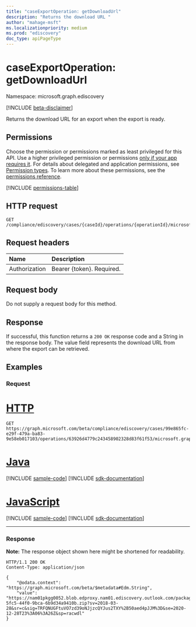 ```yaml
---
title: "caseExportOperation: getDownloadUrl"
description: "Returns the download URL "
author: "mahage-msft"
ms.localizationpriority: medium
ms.prod: "ediscovery"
doc_type: apiPageType
---
```


# caseExportOperation: getDownloadUrl

Namespace: microsoft.graph.ediscovery

[!INCLUDE [beta-disclaimer](../../includes/beta-disclaimer.md)]

Returns the download URL for an export when the export is ready.

## Permissions

Choose the permission or permissions marked as least privileged for this API. Use a higher privileged permission or permissions [only if your app requires it](/graph/permissions-overview#best-practices-for-using-microsoft-graph-permissions). For details about delegated and application permissions, see [Permission types](/graph/permissions-overview#permission-types). To learn more about these permissions, see the [permissions reference](/graph/permissions-reference).

<!-- { "blockType": "permissions", "name": "ediscovery_caseexportoperation_getdownloadurl" } -->
[!INCLUDE [permissions-table](../includes/permissions/ediscovery-caseexportoperation-getdownloadurl-permissions.md)]

## HTTP request

<!-- {
  "blockType": "ignored"
}
-->

``` http
GET /compliance/ediscovery/cases/{caseId}/operations/{operationId}/microsoft.graph.ediscovery.caseExportOperation/getDownloadUrl
```

## Request headers
|Name|Description|
|:---|:---|
|Authorization|Bearer {token}. Required.|

## Request body
Do not supply a request body for this method.

## Response

If successful, this function returns a `200 OK` response code and a String in the response body. The value field represents the download URL from where the export can be retrieved.

## Examples

### Request


# [HTTP](#tab/http)
<!-- {
  "blockType": "request",
  "name": "caseexportoperation_getdownloadurl"
}
-->

``` http
GET https://graph.microsoft.com/beta/compliance/ediscovery/cases/99e865fc-e29f-479a-ba83-9e58eb017103/operations/63926d4779c243458902328d83f61f53/microsoft.graph.ediscovery.caseExportOperation/getDownloadUrl
```

# [Java](#tab/java)
[!INCLUDE [sample-code](../includes/snippets/java/caseexportoperation-getdownloadurl-java-snippets.md)]
[!INCLUDE [sdk-documentation](../includes/snippets/snippets-sdk-documentation-link.md)]

# [JavaScript](#tab/javascript)
[!INCLUDE [sample-code](../includes/snippets/javascript/caseexportoperation-getdownloadurl-javascript-snippets.md)]
[!INCLUDE [sdk-documentation](../includes/snippets/snippets-sdk-documentation-link.md)]

---

### Response

**Note:** The response object shown here might be shortened for readability.
<!-- {
  "blockType": "response",
  "truncated": true,
  "@odata.type": "Edm.String"
}
-->

``` http
HTTP/1.1 200 OK
Content-Type: application/json

{
    "@odata.context": "https://graph.microsoft.com/beta/$metadata#Edm.String",
    "value": "https://nam01pkgg0052.blob.edproxy.nam01.ediscovery.outlook.com/packaging0041e27c6c924a48befe348d34066c25/d0b6d2a7-5fc5-44f0-9bca-6b9d34a9410b.zip?sv=2018-03-28&sr=c&sig=TRFQNUGFtuVO7zd39oNJjzcQYJus2TXY%2B50aed4pJJM%3D&se=2020-12-28T23%3A06%3A26Z&sp=racwdl"
}
```

